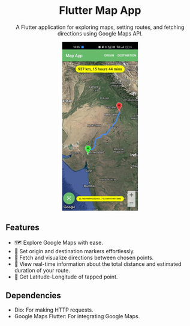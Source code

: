 <h1 align="center">Flutter Map App</h1>

<p align="center">
  A Flutter application for exploring maps, setting routes, and fetching directions using Google Maps API.
</p>

<p align="center">
  <img src="assets/app_preview.jpg" alt="App Preview" width="40%">
</p>

## Features

- 🗺️ Explore Google Maps with ease.
- 📍 Set origin and destination markers effortlessly.
- 🚗 Fetch and visualize directions between chosen points.
- 📏 View real-time information about the total distance and estimated duration of your route.
- 📍 Get Latitude-Longitude of tapped point.

## Dependencies
- Dio: For making HTTP requests.
- Google Maps Flutter: For integrating Google Maps.
